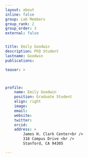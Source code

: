 ```yaml
---
layout: about
inline: false
group: Lab Members
group_rank: 2
group_order: 3
external: false


title: Emily Goodwin
description: PhD Student
lastname: Goodwin
publications: 

teaser: >



profile:
    name: Emily Goodwin
    position: Graduate Student
    align: right
    image: 
    email: 
    website: 
    twitter: 
    orcid: 
    address: >
        James H. Clark Center<br />
        318 Campus Drive <br />
        Stanford, CA 94305

---
```

